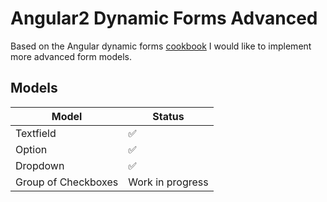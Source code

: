 # Angular2 Dynamic Forms Advanced

Based on the Angular dynamic forms <a href="https://angular.io/docs/ts/latest/cookbook/dynamic-form.html" target="_blank">cookbook</a> I would like to implement more advanced form models. 

## Models

| Model               | Status            |
| --------------------|-------------------|
| Textfield           | ✅                 |
| Option              | ✅                 |
| Dropdown            | ✅                 |
| Group of Checkboxes | Work in progress  |
